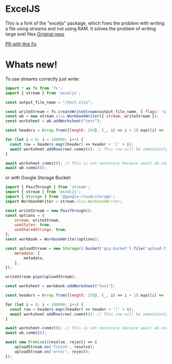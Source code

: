 # ExcelJS

This is a fork of the "exceljs" package, which fixes the problem with writing a file using streams and not using RAM.
It solves the problem of writing large exel files
<a href="https://github.com/exceljs/exceljs">Original repo</a>

<a href="https://github.com/exceljs/exceljs/pull/2558">PR with this fix</a>


# Whats new!
To use streams correctly just write:

```javascript
import * as fs from 'fs';
import { stream } from 'exceljs';

const output_file_name = "/test.xlsx";

const writeStream = fs.createWriteStream(output_file_name, { flags: 'w' });
const wb = new stream.xlsx.WorkbookWriter({ stream: writeStream });
const worksheet = wb.addWorksheet("test");

const headers = Array.from({length: 256}, (_, i) => i + 1).map((i) => 'test' + i);

for (let i = 0; i < 100000; i++) {
  const row = headers.map((header) => header + '|' + i);
  await worksheet.addRow(row).commit(); // This row will be immediately written to disk and will not clog RAM.
}

await worksheet.commit(); // This is not necessary because await wb.commit() is used, but you can also write to disk not row by row, but worksheet by worksheet.
await wb.commit();
```


or with Google Storage Bucket:

```javascript
import { PassThrough } from 'stream';
import { stream } from 'exceljs';
import { Storage } from '@google-cloud/storage';
import WorkbookWriter = stream.xlsx.WorkbookWriter;

const writeStream = new PassThrough();
const options = {
    stream: writeStream,
    useStyles: true,
    useSharedStrings: true,
};
const workbook = WorkbookWriter(options);

const uploadStream = new Storage().bucket('gcp-bucket').file('upload-filename').createWriteStream({
    metadata: {
        metadata,
    },
});

writeStream.pipe(uploadStream);

const worksheet = workbook.addWorksheet("test");

const headers = Array.from({length: 256}, (_, i) => i + 1).map((i) => 'test' + i);

for (let i = 0; i < 100000; i++) {
  const row = headers.map((header) => header + '|' + i);
  await worksheet.addRow(row).commit(); // This row will be immediately written to GCP Storage and will not clog RAM.
}

await worksheet.commit(); // This is not necessary because await wb.commit() is used, but you can also dispatch to GCP Storage Bucket not row by row, but worksheet by worksheet.
await wb.commit();

await new Promise((resolve, reject) => {
    uploadStream.on('finish', resolve);
    uploadStream.on('error', reject);
});
```

